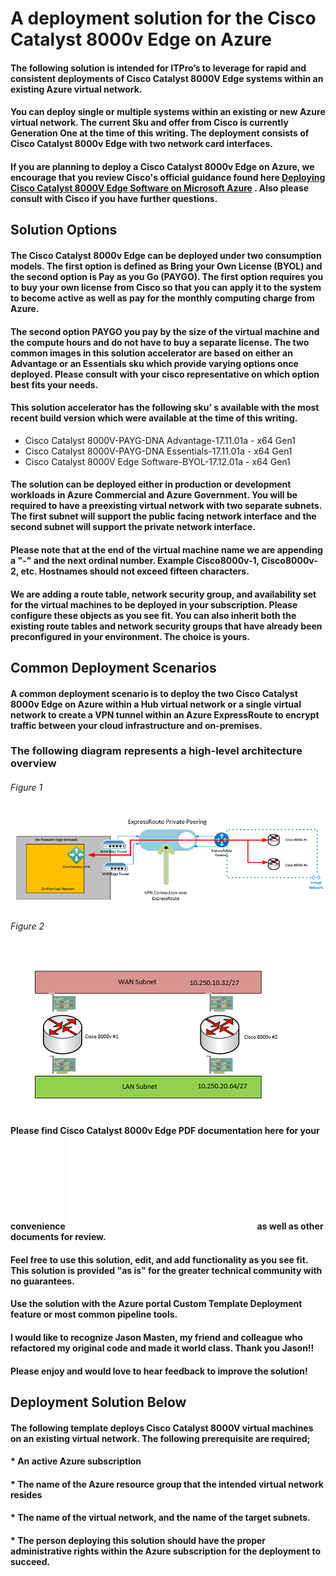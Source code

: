 #  A deployment solution for the Cisco Catalyst 8000v Edge on Azure


#### The following solution is intended for ITPro’s to leverage for rapid and consistent deployments of Cisco Catalyst 8000V Edge systems within an existing Azure virtual network. 

#### You can deploy single or multiple systems within an existing or new Azure virtual network. The current Sku and offer from Cisco is currently Generation One at the time of this writing. The deployment consists of Cisco Catalyst 8000v Edge with two network card interfaces.

#### If you are planning to deploy a Cisco Catalyst 8000v Edge on Azure, we encourage that you review Cisco's official guidance found here [Deploying Cisco Catalyst 8000V Edge Software on Microsoft Azure](https://www.cisco.com/c/en/us/td/docs/routers/C8000V/Azure/deploying-cisco-catalyst-8000v-on-microsoft-azure/c8000v_microsoftazure_overview.html) . Also please consult with Cisco if you have further questions. 



## Solution Options

#### The Cisco Catalyst 8000v Edge can be deployed under two consumption models. The first option is defined as Bring your Own License (BYOL) and the second option is Pay as you Go (PAYGO). The first option requires you to buy your own license from Cisco so that you can apply it to the system to become active as well as pay for the monthly computing charge from Azure. 
#### The second option PAYGO you pay by the size of the virtual machine and the compute hours and do not have to buy a separate license. The two common images in this solution accelerator are based on either an Advantage or an Essentials sku which provide varying options once deployed. Please consult with your cisco representative on which option best fits your needs.
#### This solution accelerator has the following sku’ s available with the most recent build version which were available at the time of this writing.

*  Cisco Catalyst 8000V-PAYG-DNA Advantage-17.11.01a - x64 Gen1
*  Cisco Catalyst 8000V-PAYG-DNA Essentials-17.11.01a - x64 Gen1
*  Cisco Catalyst 8000V Edge Software-BYOL-17.12.01a - x64 Gen1 


#### The solution can be deployed either in production or development workloads in Azure Commercial and Azure Government. You will be required to have a preexisting virtual network with two separate subnets. The first subnet will support the public facing network interface and the second subnet will support the private network interface. 
#### Please note that at the end of the virtual machine name we are appending a "-" and the next ordinal number. Example Cisco8000v-1, Cisco8000v-2, etc. Hostnames should not exceed fifteen characters.
 
#### We are adding a route table, network security group, and availability set for the virtual machines to be deployed in your subscription. Please configure these objects as you see fit. You can also inherit both the existing route tables and network security groups that have already been preconfigured in your environment. The choice is yours.

 ## Common Deployment Scenarios

#### A common deployment scenario is to deploy the two Cisco Catalyst 8000v Edge on Azure within a Hub virtual network or a single virtual network to create a VPN tunnel within an Azure ExpressRoute to encrypt traffic between your cloud infrastructure and on-premises.

 ### The following diagram represents a high-level architecture overview

 ###### Figure 1


 ![VPN within ExpressRoute](./images/vpnoverer.png)


###### Figure 2
 
![Subnet Topology](./images/subnettopology.png)
 



 #### Please find Cisco Catalyst 8000v Edge PDF documentation here for your convenience ![Cisco Catalyst 8000v Deployment on Azure](./Docs/deploy-c8000v-on-microsoft-azure.pdf) as well as other documents for review.


 
 #### Feel free to use this solution, edit, and add functionality as you see fit. This solution is provided "as is" for the greater technical community with no guarantees. 
 #### Use the solution with the Azure portal Custom Template Deployment feature or most common pipeline tools.
 #### I would like to recognize Jason Masten, my friend and colleague who refactored my original code and made it world class. Thank you Jason!!
 #### Please enjoy and would love to hear feedback to improve the solution! 

 ## Deployment Solution Below

 #### The following template deploys Cisco Catalyst 8000V virtual machines on an existing virtual network. The following prerequisite are required;
 
 #### * An active Azure subscription
 #### * The name of the Azure resource group that the intended virtual network resides
 #### * The name of the virtual network, and the name of the target subnets. 
 #### * The person deploying this solution should have the proper administrative rights within the Azure subscription for the deployment to succeed.

 
